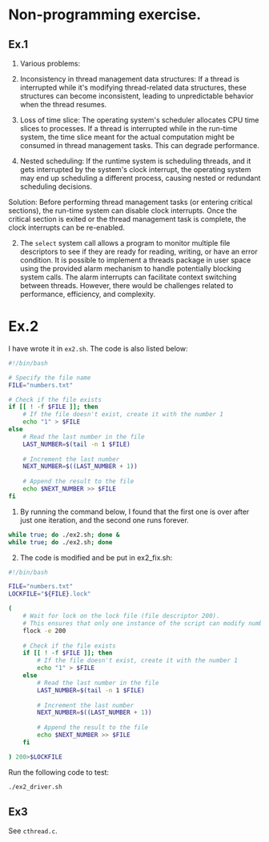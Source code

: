 # Non-programming exercise.

## Ex.1

1. Various problems:

1. Inconsistency in thread management data structures: If a thread is interrupted while it's modifying thread-related data structures, these structures can become inconsistent, leading to unpredictable behavior when the thread resumes.
   
2. Loss of time slice: The operating system's scheduler allocates CPU time slices to processes. If a thread is interrupted while in the run-time system, the time slice meant for the actual computation might be consumed in thread management tasks. This can degrade performance.

3. Nested scheduling: If the runtime system is scheduling threads, and it gets interrupted by the system's clock interrupt, the operating system may end up scheduling a different process, causing nested or redundant scheduling decisions.

Solution: Before performing thread management tasks (or entering critical sections), the run-time system can disable clock interrupts. Once the critical section is exited or the thread management task is complete, the clock interrupts can be re-enabled. 

2. The `select` system call allows a program to monitor multiple file descriptors to see if they are ready for reading, writing, or have an error condition.  It is possible to implement a threads package in user space using the provided alarm mechanism to handle potentially blocking system calls. The alarm interrupts can facilitate context switching between threads. However, there would be challenges related to performance, efficiency, and complexity.

# Ex.2

I have wrote it in `ex2.sh`. The code is also listed below:

```bash
#!/bin/bash

# Specify the file name
FILE="numbers.txt"

# Check if the file exists
if [[ ! -f $FILE ]]; then
    # If the file doesn't exist, create it with the number 1
    echo "1" > $FILE
else
    # Read the last number in the file
    LAST_NUMBER=$(tail -n 1 $FILE)
    
    # Increment the last number
    NEXT_NUMBER=$((LAST_NUMBER + 1))
    
    # Append the result to the file
    echo $NEXT_NUMBER >> $FILE
fi

```

1. By running the command below, I found that the first one is over after just one iteration, and the second one runs forever.

```bash
while true; do ./ex2.sh; done &
while true; do ./ex2.sh; done
```
2. The code is modified and be put in ex2_fix.sh:

```bash
#!/bin/bash

FILE="numbers.txt"
LOCKFILE="${FILE}.lock"

(
    # Wait for lock on the lock file (file descriptor 200). 
    # This ensures that only one instance of the script can modify numbers.txt at a time.
    flock -e 200
    
    # Check if the file exists
    if [[ ! -f $FILE ]]; then
        # If the file doesn't exist, create it with the number 1
        echo "1" > $FILE
    else
        # Read the last number in the file
        LAST_NUMBER=$(tail -n 1 $FILE)
        
        # Increment the last number
        NEXT_NUMBER=$((LAST_NUMBER + 1))
        
        # Append the result to the file
        echo $NEXT_NUMBER >> $FILE
    fi

) 200>$LOCKFILE

```
Run the following code to test:
```bash
./ex2_driver.sh
```

## Ex3

See `cthread.c`.